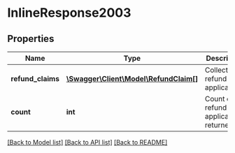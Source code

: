 # InlineResponse2003

## Properties
Name | Type | Description | Notes
------------ | ------------- | ------------- | -------------
**refund_claims** | [**\Swagger\Client\Model\RefundClaim[]**](RefundClaim.md) | Collection of refund applications. | [optional] 
**count** | **int** | Count of refund applications returned. | [optional] 

[[Back to Model list]](../../README.md#documentation-for-models) [[Back to API list]](../../README.md#documentation-for-api-endpoints) [[Back to README]](../../README.md)


